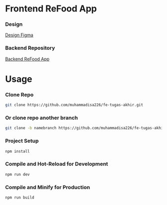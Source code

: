 # Frontend ReFood App

### Design

[Design Figma](https://www.figma.com/file/JZNpNsry28MQP49pmVuyL7/Design-ReFood-App?type=design&node-id=6%3A4&mode=design&t=nvZYiV1YBZ4RkrFY-1)

### Backend Repository

[Backend ReFood App](https://github.com/muhammadisa226/be-tugas-akhir)

# Usage

### Clone Repo

```sh
git clone https://github.com/muhammadisa226/fe-tugas-akhir.git
```

### Or clone repo another branch

```sh
git clone -b namebranch https://github.com/muhammadisa226/fe-tugas-akhir.git
```

### Project Setup

```sh
npm install
```

### Compile and Hot-Reload for Development

```sh
npm run dev
```

### Compile and Minify for Production

```sh
npm run build
```
